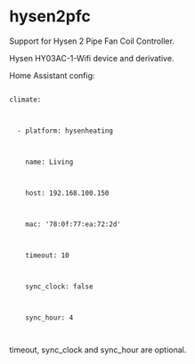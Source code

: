 # hysen2pfc

Support for Hysen 2 Pipe Fan Coil Controller. 

Hysen HY03AC-1-Wifi device and derivative.

Home Assistant config:

```

climate:



  - platform: hysenheating



    name: Living

    

    host: 192.168.100.150

    

    mac: '78:0f:77:ea:72:2d'

    

    timeout: 10

    

    sync_clock: false

    

    sync_hour: 4

    

```



timeout, sync_clock and sync_hour are optional.

